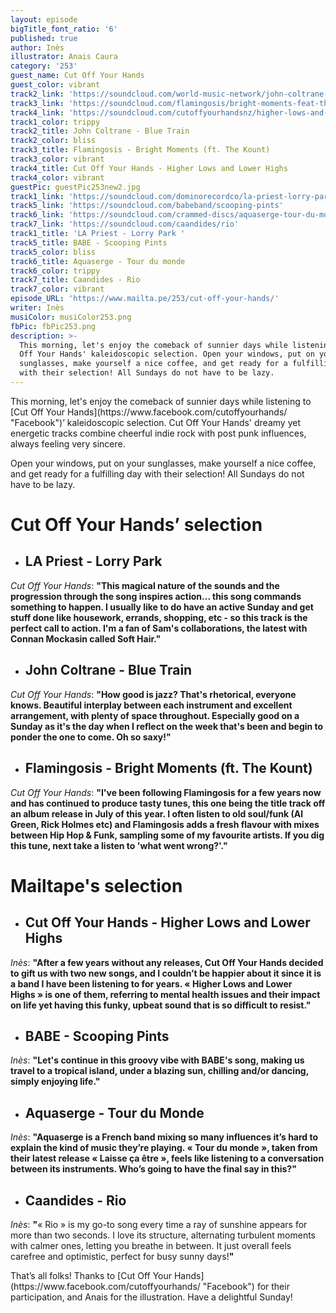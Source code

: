 ```yaml
---
layout: episode
bigTitle_font_ratio: '6'
published: true
author: Inès
illustrator: Anais Caura
category: '253'
guest_name: Cut Off Your Hands
guest_color: vibrant
track2_link: 'https://soundcloud.com/world-music-network/john-coltrane-blue-train-from'
track3_link: 'https://soundcloud.com/flamingosis/bright-moments-feat-the-kount'
track4_link: 'https://soundcloud.com/cutoffyourhandsnz/higher-lows-and-lower-highs'
track1_color: trippy
track2_title: John Coltrane - Blue Train
track2_color: bliss
track3_title: Flamingosis - Bright Moments (ft. The Kount)
track3_color: vibrant
track4_title: Cut Off Your Hands - Higher Lows and Lower Highs
track4_color: vibrant
guestPic: guestPic253new2.jpg
track1_link: 'https://soundcloud.com/dominorecordco/la-priest-lorry-park'
track5_link: 'https://soundcloud.com/babeband/scooping-pints'
track6_link: 'https://soundcloud.com/crammed-discs/aquaserge-tour-du-monde'
track7_link: 'https://soundcloud.com/caandides/rio'
track1_title: 'LA Priest - Lorry Park '
track5_title: BABE - Scooping Pints
track5_color: bliss
track6_title: Aquaserge - Tour du monde
track6_color: trippy
track7_title: Caandides - Rio
track7_color: vibrant
episode_URL: 'https://www.mailta.pe/253/cut-off-your-hands/'
writer: Inès
musiColor: musiColor253.png
fbPic: fbPic253.png
description: >-
  This morning, let's enjoy the comeback of sunnier days while listening to Cut
  Off Your Hands' kaleidoscopic selection. Open your windows, put on your
  sunglasses, make yourself a nice coffee, and get ready for a fulfilling day
  with their selection! All Sundays do not have to be lazy.
---
```

<p id="introduction">This morning, let's enjoy the comeback of sunnier days while listening to [Cut Off Your Hands](https://www.facebook.com/cutoffyourhands/ "Facebook")’ kaleidoscopic selection. Cut Off Your Hands' dreamy yet energetic tracks combine cheerful indie rock with post punk influences, always feeling very sincere. </p>
<p>Open your windows, put on your sunglasses, make yourself a nice coffee, and get ready for a fulfilling day with their selection! All Sundays do not have to be lazy.</p>



# **Cut Off Your Hands’ selection**

+ ## LA Priest - Lorry Park
_Cut Off Your Hands_: **"**This magical nature of the sounds and the progression through the song inspires action... this song commands something to happen. I usually like to do have an active Sunday and get stuff done like housework, errands, shopping, etc - so this track is the perfect call to action. I'm a fan of Sam's collaborations, the latest with Connan Mockasin called Soft Hair.**"**

+ ## John Coltrane - Blue Train
_Cut Off Your Hands_: **"**How good is jazz? That's rhetorical, everyone knows. Beautiful interplay between each instrument and excellent arrangement, with plenty of space throughout. Especially good on a Sunday as it's the day when I reflect on the week that's been and begin to ponder the one to come. Oh so saxy!**"**

+ ## Flamingosis - Bright Moments (ft. The Kount)
_Cut Off Your Hands_: **"**I've been following Flamingosis for a few years now and has continued to produce tasty tunes, this one being the title track off an album release in July of this year. I often listen to old soul/funk (Al Green, Rick Holmes etc) and Flamingosis adds a fresh flavour with mixes between Hip Hop & Funk, sampling some of my favourite artists. If you dig this tune, next take a listen to 'what went wrong?'.**"**



# Mailtape's selection

+ ## Cut Off Your Hands - Higher Lows and Lower Highs
_Inès_: **"**After a few years without any releases, Cut Off Your Hands decided to gift us with two new songs, and I couldn’t be happier about it since it is a band I have been listening to for years. « Higher Lows and Lower Highs » is one of them, referring to mental health issues and their impact on life yet having this funky, upbeat sound that is so difficult to resist.**"** 

+ ## BABE - Scooping Pints
_Inès_: **"**Let's continue in this groovy vibe with BABE's song, making us travel to a tropical island, under a blazing sun, chilling and/or dancing, simply enjoying life.**"**

+ ## Aquaserge - Tour du Monde
_Inès_: **"**Aquaserge is a French band mixing so many influences it’s hard to explain the kind of music they’re playing. « Tour du monde », taken from their latest release « Laisse ça être », feels like listening to a conversation between its instruments. Who’s going to have the final say in this?**"**

+ ## Caandides - Rio
_Inès_: **"**« Rio » is my go-to song every time a ray of sunshine appears for more than two seconds. I love its structure, alternating turbulent moments with calmer ones, letting you breathe in between. It just overall feels carefree and optimistic, perfect for busy sunny days!**"**


<p id="outroduction">That’s all folks! Thanks to [Cut Off Your Hands](https://www.facebook.com/cutoffyourhands/ "Facebook") for their participation, and Anais for the illustration. Have a delightful Sunday! </p>

